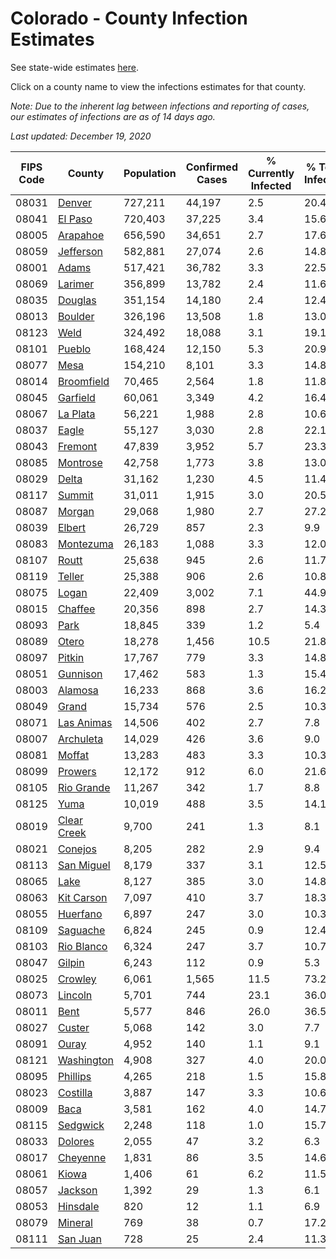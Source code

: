# Colorado - County Infection Estimates

See state-wide estimates [here](/infections/us-co).

Click on a county name to view the infections estimates for that county.

*Note: Due to the inherent lag between infections and reporting of cases, our estimates of infections are as of 14 days ago.*

*Last updated: December 19, 2020*

|   FIPS Code |                     County |   Population |   Confirmed Cases |   % Currently Infected |   % Total Infected |
|-------------|----------------------------|--------------|-------------------|------------------------|--------------------|
|       08031 |           [Denver](denver) |      727,211 |            44,197 |                    2.5 |               20.4 |
|       08041 |         [El Paso](el-paso) |      720,403 |            37,225 |                    3.4 |               15.6 |
|       08005 |       [Arapahoe](arapahoe) |      656,590 |            34,651 |                    2.7 |               17.6 |
|       08059 |     [Jefferson](jefferson) |      582,881 |            27,074 |                    2.6 |               14.8 |
|       08001 |             [Adams](adams) |      517,421 |            36,782 |                    3.3 |               22.5 |
|       08069 |         [Larimer](larimer) |      356,899 |            13,782 |                    2.4 |               11.6 |
|       08035 |         [Douglas](douglas) |      351,154 |            14,180 |                    2.4 |               12.4 |
|       08013 |         [Boulder](boulder) |      326,196 |            13,508 |                    1.8 |               13.0 |
|       08123 |               [Weld](weld) |      324,492 |            18,088 |                    3.1 |               19.1 |
|       08101 |           [Pueblo](pueblo) |      168,424 |            12,150 |                    5.3 |               20.9 |
|       08077 |               [Mesa](mesa) |      154,210 |             8,101 |                    3.3 |               14.8 |
|       08014 |   [Broomfield](broomfield) |       70,465 |             2,564 |                    1.8 |               11.8 |
|       08045 |       [Garfield](garfield) |       60,061 |             3,349 |                    4.2 |               16.4 |
|       08067 |       [La Plata](la-plata) |       56,221 |             1,988 |                    2.8 |               10.6 |
|       08037 |             [Eagle](eagle) |       55,127 |             3,030 |                    2.8 |               22.1 |
|       08043 |         [Fremont](fremont) |       47,839 |             3,952 |                    5.7 |               23.3 |
|       08085 |       [Montrose](montrose) |       42,758 |             1,773 |                    3.8 |               13.0 |
|       08029 |             [Delta](delta) |       31,162 |             1,230 |                    4.5 |               11.4 |
|       08117 |           [Summit](summit) |       31,011 |             1,915 |                    3.0 |               20.5 |
|       08087 |           [Morgan](morgan) |       29,068 |             1,980 |                    2.7 |               27.2 |
|       08039 |           [Elbert](elbert) |       26,729 |               857 |                    2.3 |                9.9 |
|       08083 |     [Montezuma](montezuma) |       26,183 |             1,088 |                    3.3 |               12.0 |
|       08107 |             [Routt](routt) |       25,638 |               945 |                    2.6 |               11.7 |
|       08119 |           [Teller](teller) |       25,388 |               906 |                    2.6 |               10.8 |
|       08075 |             [Logan](logan) |       22,409 |             3,002 |                    7.1 |               44.9 |
|       08015 |         [Chaffee](chaffee) |       20,356 |               898 |                    2.7 |               14.3 |
|       08093 |               [Park](park) |       18,845 |               339 |                    1.2 |                5.4 |
|       08089 |             [Otero](otero) |       18,278 |             1,456 |                   10.5 |               21.8 |
|       08097 |           [Pitkin](pitkin) |       17,767 |               779 |                    3.3 |               14.8 |
|       08051 |       [Gunnison](gunnison) |       17,462 |               583 |                    1.3 |               15.4 |
|       08003 |         [Alamosa](alamosa) |       16,233 |               868 |                    3.6 |               16.2 |
|       08049 |             [Grand](grand) |       15,734 |               576 |                    2.5 |               10.3 |
|       08071 |   [Las Animas](las-animas) |       14,506 |               402 |                    2.7 |                7.8 |
|       08007 |     [Archuleta](archuleta) |       14,029 |               426 |                    3.6 |                9.0 |
|       08081 |           [Moffat](moffat) |       13,283 |               483 |                    3.3 |               10.3 |
|       08099 |         [Prowers](prowers) |       12,172 |               912 |                    6.0 |               21.6 |
|       08105 |   [Rio Grande](rio-grande) |       11,267 |               342 |                    1.7 |                8.8 |
|       08125 |               [Yuma](yuma) |       10,019 |               488 |                    3.5 |               14.1 |
|       08019 | [Clear Creek](clear-creek) |        9,700 |               241 |                    1.3 |                8.1 |
|       08021 |         [Conejos](conejos) |        8,205 |               282 |                    2.9 |                9.4 |
|       08113 |   [San Miguel](san-miguel) |        8,179 |               337 |                    3.1 |               12.5 |
|       08065 |               [Lake](lake) |        8,127 |               385 |                    3.0 |               14.8 |
|       08063 |   [Kit Carson](kit-carson) |        7,097 |               410 |                    3.7 |               18.3 |
|       08055 |       [Huerfano](huerfano) |        6,897 |               247 |                    3.0 |               10.3 |
|       08109 |       [Saguache](saguache) |        6,824 |               245 |                    0.9 |               12.4 |
|       08103 |   [Rio Blanco](rio-blanco) |        6,324 |               247 |                    3.7 |               10.7 |
|       08047 |           [Gilpin](gilpin) |        6,243 |               112 |                    0.9 |                5.3 |
|       08025 |         [Crowley](crowley) |        6,061 |             1,565 |                   11.5 |               73.2 |
|       08073 |         [Lincoln](lincoln) |        5,701 |               744 |                   23.1 |               36.0 |
|       08011 |               [Bent](bent) |        5,577 |               846 |                   26.0 |               36.5 |
|       08027 |           [Custer](custer) |        5,068 |               142 |                    3.0 |                7.7 |
|       08091 |             [Ouray](ouray) |        4,952 |               140 |                    1.1 |                9.1 |
|       08121 |   [Washington](washington) |        4,908 |               327 |                    4.0 |               20.0 |
|       08095 |       [Phillips](phillips) |        4,265 |               218 |                    1.5 |               15.8 |
|       08023 |       [Costilla](costilla) |        3,887 |               147 |                    3.3 |               10.6 |
|       08009 |               [Baca](baca) |        3,581 |               162 |                    4.0 |               14.7 |
|       08115 |       [Sedgwick](sedgwick) |        2,248 |               118 |                    1.0 |               15.7 |
|       08033 |         [Dolores](dolores) |        2,055 |                47 |                    3.2 |                6.3 |
|       08017 |       [Cheyenne](cheyenne) |        1,831 |                86 |                    3.5 |               14.6 |
|       08061 |             [Kiowa](kiowa) |        1,406 |                61 |                    6.2 |               11.5 |
|       08057 |         [Jackson](jackson) |        1,392 |                29 |                    1.3 |                6.1 |
|       08053 |       [Hinsdale](hinsdale) |          820 |                12 |                    1.1 |                6.9 |
|       08079 |         [Mineral](mineral) |          769 |                38 |                    0.7 |               17.2 |
|       08111 |       [San Juan](san-juan) |          728 |                25 |                    2.4 |               11.3 |